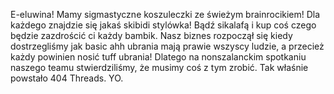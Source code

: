 E-eluwina! Mamy sigmastyczne koszuleczki ze świeżym brainrocikiem! Dla każdego znajdzie się jakaś skibidi stylówka! Bądź sikalafą i kup coś czego będzie zazdrościć ci każdy bambik. 
Nasz biznes rozpoczął się kiedy dostrzegliśmy jak basic ahh ubrania mają prawie wszyscy ludzie, a przecież każdy powinien nosić tuff ubrania! Dlatego na nonszalanckim spotkaniu naszego teamu stwierdziliśmy, że musimy coś z tym zrobić. Tak właśnie powstało 404 Threads. YO.
